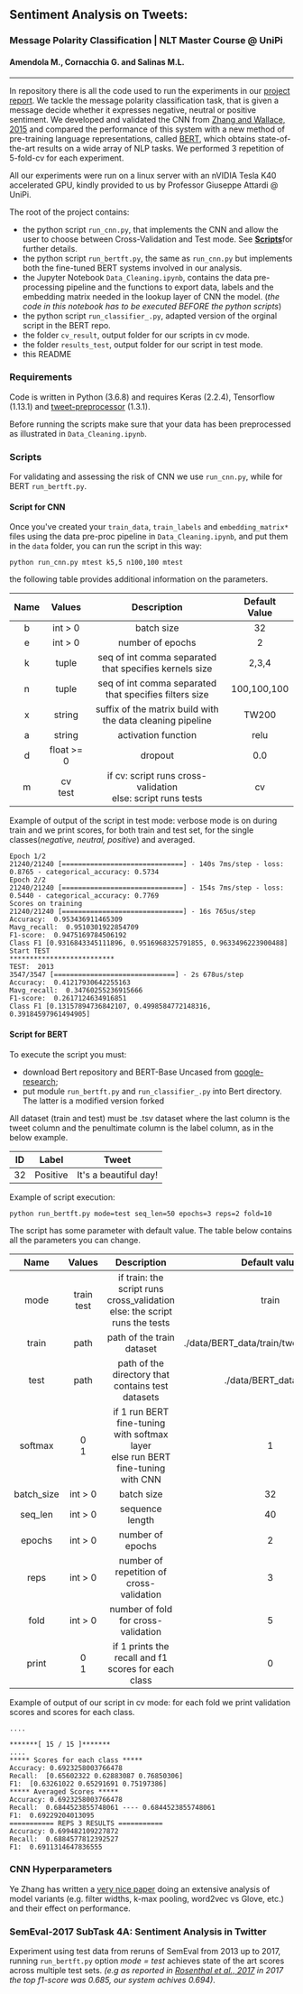 ## Sentiment Analysis on Tweets:
### Message Polarity Classification | NLT Master Course @ UniPi
#### Amendola M., Cornacchia G. and Salinas M.L.
<hr>

In repository there is all the code used to run the experiments in our [project report](link/al/report). We tackle the message polarity classification task, that is given a message decide whether it expresses negative, neutral or positive sentiment. We developed and validated the CNN from [Zhang and Wallace, 2015](https://arxiv.org/pdf/1510.03820.pdf) and compared the performance of this system with a new method of pre-training language representations, called [BERT](https://github.com/google-research/bert), which obtains state-of-the-art results on a wide array of NLP tasks. We performed 3 repetition of 5-fold-cv for each experiment.

All our experiments were run on a linux server with an nVIDIA Tesla K40 accelerated GPU, kindly provided to us by Professor Giuseppe Attardi @ UniPi.

The root of the project contains:

 - the python script `run_cnn.py`, that implements the CNN and allow the user to choose between Cross-Validation and Test mode. See [**Scripts**](#sec_scripts)for further details. 
 - the python script `run_bertft.py`, the same as `run_cnn.py` but implements both the fine-tuned BERT systems involved in our analysis. 
 - the Jupyter Notebook `Data_Cleaning.ipynb`, contains the data pre-processing pipeline and the functions to export data, labels and the embedding matrix needed in the lookup layer of CNN the model. (*the code in this notebook has to be executed BEFORE the python scripts*)
 - the python script `run_classifier_.py`, adapted version of the orginal script in the BERT repo.
 - the folder `cv_result`, output folder for our scripts in cv mode.
 - the folder `results_test`, output folder for our script in test mode.
 - this README

### Requirements 
Code is written in Python (3.6.8) and requires Keras (2.2.4), Tensorflow (1.13.1) and [tweet-preprocessor](https://pypi.org/project/tweet-preprocessor/) (1.3.1).

Before running the scripts make sure that your data has been preprocessed as illustrated in `Data_Cleaning.ipynb`.

<a id="sec_scripts"></a>
### Scripts

For validating and assessing the risk of CNN we use `run_cnn.py`, while for BERT `run_bertft.py`.

#### Script for CNN

Once you've created your `train_data`, `train_labels` and `embedding_matrix*` files using the data pre-proc pipeline in `Data_Cleaning.ipynb`, and put them in the `data` folder, you can run the script in this way:

```
python run_cnn.py mtest k5,5 n100,100 mtest
```
the following table provides additional information on the parameters.

| <center>Name  | <center>Values  |<center> Description   | <center>Default Value   |
|:----: |:-------------:  |-------------------------------------------------------------------------------------  |------------------------------ |
| <center>b</center>  | <center>int > 0</center>  | <center> batch size </center>   | <center> 32 </center>   |
| <center>e </center> | <center>int > 0</center>  | <center> number of epochs </center>   | <center>2</center>  |
| <center>k </center> | <center>tuple </center> | <center> seq of int comma separated that specifies kernels size </center>   | <center>2,3,4</center>  |
| <center>n </center> | <center>tuple </center> | <center> seq of int comma separated that specifies filters size </center>   | <center>100,100,100</center>  |
| <center>x </center> | <center>string</center>   | <center> suffix of the matrix build with the data cleaning pipeline </center>   | <center>TW200</center>  |
| <center>a </center> | <center>string </center>  | <center> activation function </center>  | <center>relu</center>   |
| <center>d</center>  | <center>float >= 0</center>   | <center> dropout </center>  | <center>0.0</center>  |
| <center>m   </center>| <center>cv <br> test </center> | <center> if cv: script runs cross-validation <br> else: script runs tests</center>  | <center> cv </center>   |

Example of output of the script in test mode: verbose mode is on during train and we print scores, for both train and test set, for the single classes(*negative, neutral, positive*) and averaged.

```
Epoch 1/2
21240/21240 [==============================] - 140s 7ms/step - loss: 0.8765 - categorical_accuracy: 0.5734
Epoch 2/2
21240/21240 [==============================] - 154s 7ms/step - loss: 0.5440 - categorical_accuracy: 0.7769
Scores on training
21240/21240 [==============================] - 16s 765us/step
Accuracy:  0.953436911465309
Mavg_recall:  0.9510301922854709
F1-score:  0.9475169784506192
Class F1 [0.9316843345111896, 0.9516968325791855, 0.9633496223900488]
Start TEST
**************************
TEST:  2013
3547/3547 [==============================] - 2s 678us/step
Accuracy:  0.41217930642255163
Mavg_recall:  0.34760255236915666
F1-score:  0.2617124634916851
Class F1 [0.13157894736842107, 0.4998584772148316, 0.39184597961494905]
```

#### Script for BERT

To execute the script you must:
* download Bert repository and BERT-Base Uncased from [google-research](https://github.com/google-research/bert);
* put module `run_bertft.py` and `run_classifier_.py` into Bert directory. The latter is a modified version forked 
 
All dataset (train and test) must be .tsv dataset where the last column is the tweet column and the penultimate column is the label column, as in the below example.

| ID  | Label   | Tweet   |
|:--: |:--------: |:---------------------:  |
| 32  | Positive  | It's a beautiful day!   |


Example of script execution: 

```
python run_bertft.py mode=test seq_len=50 epochs=3 reps=2 fold=10
```

The script has some parameter with default value. The table below contains all the parameters you can change.

|  <center>  Name   </center>   | <center>  Values   </center>  |                                                      <center>   Description </center>                                                       |    <center>    Default value    </center>       |
|:----------: |:----------: |:------------------------------------------------------------------------------------------------------------------------: |:---------------------------:  |
|   <center> mode   </center>   |<center>train<br>test </center>  | <center>if train: the script runs cross_validation <br>  else: the script runs the tests                                      |       <center>     train </center>              |
|   <center> train   </center>  | <center>   path  </center>    | <center>path of the train dataset </center>                                                                                                 |  <center>  ./data/BERT_data/train/tweet_train_df.tsv   </center>    |
|  <center>  test   </center>   |   <center> path  </center>    | <center>path of the directory that contains test datasets  </center>                                                                        |        <center>    ./data/BERT_data/test   </center>          |
|  <center> softmax  </center>  |<center>0<br>1   </center>   | <center>if 1 run BERT fine-tuning with softmax layer <br> else run BERT fine-tuning with CNN </center>   |          <center>    1    </center>           |
|<center> batch_size </center>  | <center>  int > 0  </center>  | <center>batch size   </center>                                                                                                              |            <center>  32    </center>          |
|  <center> seq_len </center>   | <center>  int > 0   </center>| <center>sequence length</center>                                                                                                             |             <center> 40  </center>            |
|  <center> epochs  </center>   | <center>  int > 0  </center>  | <center>number of epochs  </center>                                                                                                         |           <center>   2   </center>            |
|  <center>  reps   </center>   | <center>  int > 0  </center>  | <center>number of repetition of cross-validation   </center>                                                                                |          <center>    3  </center>             |
|   <center> fold   </center>   | <center>  int > 0  </center>  | <center>number of fold for cross-validation </center>                                                                                       |          <center>    5   </center>            |
|  <center> print  </center>  |<center>0<br>1   </center>   | <center>if 1 prints the recall and f1 scores for each class  </center>  |          <center>    0    </center> |

Example of output of our script in cv mode: for each fold we print validation scores and scores for each class.

```
....

*******[ 15 / 15 ]*******
....
***** Scores for each class *****
Accuracy: 0.6923258003766478
Recall:  [0.65602322 0.62883087 0.76850306]
F1:  [0.63261022 0.65291691 0.75197386]
***** Averaged Scores *****
Accuracy: 0.6923258003766478
Recall:  0.6844523855748061 ---- 0.6844523855748061
F1:  0.69229204013095
=========== REPS 3 RESULTS ===========
Accuracy: 0.699482109227872
Recall:  0.6884577812392527
F1:  0.6911314647836555
```

### CNN Hyperparameters
Ye Zhang has written a [very nice paper](http://arxiv.org/abs/1510.03820) doing an extensive analysis of model variants (e.g. filter widths, k-max pooling, word2vec vs Glove, etc.) and their effect on performance.

### SemEval-2017 SubTask 4A: Sentiment Analysis in Twitter

Experiment using test data from reruns of SemEval from 2013 up to 2017, running `run_bertft.py` option *mode = test* achieves state of the art scores across multiple test sets. *(e.g as reported in [Rosenthal et al., 2017](http://alt.qcri.org/semeval2017/task4/data/uploads/semeval2017-task4.pdf) in 2017 the top f1-score was 0.685, our system achives 0.694)*.

